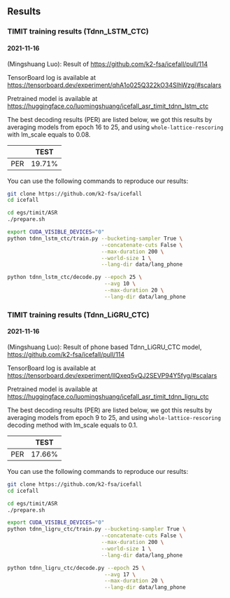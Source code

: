 ## Results

### TIMIT training results (Tdnn_LSTM_CTC)
#### 2021-11-16
(Mingshuang Luo): Result of https://github.com/k2-fsa/icefall/pull/114

TensorBoard log is available at https://tensorboard.dev/experiment/qhA1o025Q322kO34SlhWzg/#scalars

Pretrained model is available at https://huggingface.co/luomingshuang/icefall_asr_timit_tdnn_lstm_ctc

The best decoding results (PER) are listed below, we got this results by averaging models from epoch 16 to 25, and using `whole-lattice-rescoring` with lm_scale equals to 0.08.

||TEST|
|--|--|
|PER| 19.71% |

You can use the following commands to reproduce our results:

```bash
git clone https://github.com/k2-fsa/icefall
cd icefall

cd egs/timit/ASR
./prepare.sh

export CUDA_VISIBLE_DEVICES="0"
python tdnn_lstm_ctc/train.py --bucketing-sampler True \
                              --concatenate-cuts False \
                              --max-duration 200 \
                              --world-size 1 \
                              --lang-dir data/lang_phone

python tdnn_lstm_ctc/decode.py --epoch 25 \
                               --avg 10 \
                               --max-duration 20 \
                               --lang-dir data/lang_phone
```

### TIMIT training results (Tdnn_LiGRU_CTC)
#### 2021-11-16

(Mingshuang Luo): Result of phone based Tdnn_LiGRU_CTC model, https://github.com/k2-fsa/icefall/pull/114

TensorBoard log is available at https://tensorboard.dev/experiment/IlQxeq5vQJ2SEVP94Y5fyg/#scalars

Pretrained model is available at https://huggingface.co/luomingshuang/icefall_asr_timit_tdnn_ligru_ctc

The best decoding results (PER) are listed below, we got this results by averaging models from epoch 9 to 25, and using `whole-lattice-rescoring` decoding method with lm_scale equals to 0.1.

||TEST|
|--|--|
|PER| 17.66% |

You can use the following commands to reproduce our results:

```bash
git clone https://github.com/k2-fsa/icefall
cd icefall

cd egs/timit/ASR
./prepare.sh

export CUDA_VISIBLE_DEVICES="0"
python tdnn_ligru_ctc/train.py --bucketing-sampler True \
                              --concatenate-cuts False \
                              --max-duration 200 \
                              --world-size 1 \
                              --lang-dir data/lang_phone

python tdnn_ligru_ctc/decode.py --epoch 25 \
                               --avg 17 \
                               --max-duration 20 \
                               --lang-dir data/lang_phone
```
